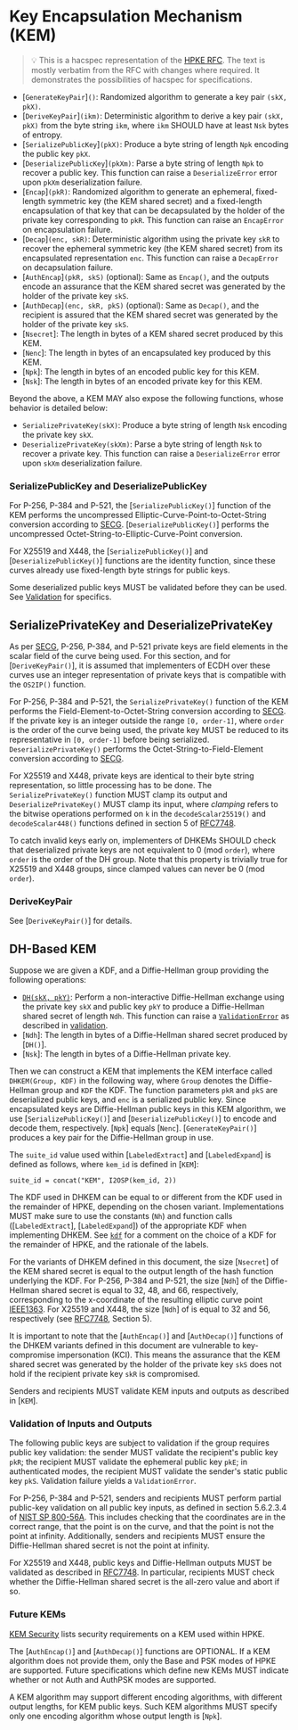 # Key Encapsulation Mechanism (KEM)

> 💡 This is a hacspec representation of the [HPKE RFC].
> The text is mostly verbatim from the RFC with changes where required.
> It demonstrates the possibilities of hacspec for specifications.

- [`GenerateKeyPair`]`()`: Randomized algorithm to generate a key pair `(skX, pkX)`.
- [`DeriveKeyPair`]`(ikm)`: Deterministic algorithm to derive a key pair
  `(skX, pkX)` from the byte string `ikm`, where `ikm` SHOULD have at
  least `Nsk` bytes of entropy.
- [`SerializePublicKey`]`(pkX)`: Produce a byte string of length `Npk` encoding the
  public key `pkX`.
- [`DeserializePublicKey`]`(pkXm)`: Parse a byte string of length `Npk` to recover a
  public key. This function can raise a `DeserializeError` error upon `pkXm`
  deserialization failure.
- [`Encap`]`(pkR)`: Randomized algorithm to generate an ephemeral,
  fixed-length symmetric key (the KEM shared secret) and
  a fixed-length encapsulation of that key that can be decapsulated
  by the holder of the private key corresponding to `pkR`. This function
  can raise an `EncapError` on encapsulation failure.
- [`Decap`]`(enc, skR)`: Deterministic algorithm using the private key `skR`
  to recover the ephemeral symmetric key (the KEM shared secret) from
  its encapsulated representation `enc`. This function can raise a
  `DecapError` on decapsulation failure.
- [`AuthEncap`]`(pkR, skS)` (optional): Same as `Encap()`, and the outputs
  encode an assurance that the KEM shared secret was generated by the
  holder of the private key `skS`.
- [`AuthDecap`]`(enc, skR, pkS)` (optional): Same as `Decap()`, and the recipient
  is assured that the KEM shared secret was generated by the holder of
  the private key `skS`.
- [`Nsecret`]: The length in bytes of a KEM shared secret produced by this KEM.
- [`Nenc`]: The length in bytes of an encapsulated key produced by this KEM.
- [`Npk`]: The length in bytes of an encoded public key for this KEM.
- [`Nsk`]: The length in bytes of an encoded private key for this KEM.

Beyond the above, a KEM MAY also expose the following functions, whose behavior
is detailed below:

- `SerializePrivateKey(skX)`: Produce a byte string of length `Nsk` encoding the private
  key `skX`.
- `DeserializePrivateKey(skXm)`: Parse a byte string of length `Nsk` to recover a
  private key. This function can raise a `DeserializeError` error upon `skXm`
  deserialization failure.

### SerializePublicKey and DeserializePublicKey

For P-256, P-384 and P-521, the [`SerializePublicKey()`] function of the
KEM performs the uncompressed Elliptic-Curve-Point-to-Octet-String
conversion according to [SECG]. [`DeserializePublicKey()`] performs the
uncompressed Octet-String-to-Elliptic-Curve-Point conversion.

For X25519 and X448, the [`SerializePublicKey()`] and [`DeserializePublicKey()`]
functions are the identity function, since these curves already use
fixed-length byte strings for public keys.

Some deserialized public keys MUST be validated before they can be used. See
[Validation](#validation-of-inputs-and-outputs) for specifics.

## SerializePrivateKey and DeserializePrivateKey

As per [SECG], P-256, P-384, and P-521 private keys are field elements in the
scalar field of the curve being used. For this section, and for
[`DeriveKeyPair()`], it is assumed that implementers of ECDH over these curves
use an integer representation of private keys that is compatible with the
`OS2IP()` function.

For P-256, P-384 and P-521, the `SerializePrivateKey()` function of the KEM
performs the Field-Element-to-Octet-String conversion according to [SECG]. If
the private key is an integer outside the range `[0, order-1]`, where `order`
is the order of the curve being used, the private key MUST be reduced to its
representative in `[0, order-1]` before being serialized.
`DeserializePrivateKey()` performs the Octet-String-to-Field-Element conversion
according to [SECG].

For X25519 and X448, private keys are identical to their byte string
representation, so little processing has to be done. The
`SerializePrivateKey()` function MUST clamp its output and
`DeserializePrivateKey()` MUST clamp its input, where _clamping_ refers to the
bitwise operations performed on `k` in the `decodeScalar25519()` and
`decodeScalar448()` functions defined in section 5 of [RFC7748].

To catch invalid keys early on, implementers of DHKEMs SHOULD check that
deserialized private keys are not equivalent to 0 (mod `order`), where `order`
is the order of the DH group. Note that this property is trivially true for X25519
and X448 groups, since clamped values can never be 0 (mod `order`).

### DeriveKeyPair

See [`DeriveKeyPair()`] for details.

## DH-Based KEM

Suppose we are given a KDF, and a Diffie-Hellman group providing the
following operations:

- [`DH(skX, pkY)`](<`DH()`>): Perform a non-interactive Diffie-Hellman exchange using
  the private key `skX` and public key `pkY` to produce a Diffie-Hellman shared
  secret of length `Ndh`. This function can raise a [`ValidationError`](`HpkeError::ValidationError`) as described
  in [validation](#validation-of-inputs-and-outputs).
- [`Ndh`]: The length in bytes of a Diffie-Hellman shared secret produced
  by [`DH()`].
- [`Nsk`]: The length in bytes of a Diffie-Hellman private key.

Then we can construct a KEM that implements the KEM interface
called `DHKEM(Group, KDF)` in the following way, where `Group` denotes the
Diffie-Hellman group and `KDF` the KDF. The function parameters `pkR` and `pkS`
are deserialized public keys, and `enc` is a serialized public key. Since
encapsulated keys are Diffie-Hellman public keys in this KEM algorithm,
we use [`SerializePublicKey()`] and [`DeserializePublicKey()`] to encode and decode
them, respectively. [`Npk`] equals [`Nenc`]. [`GenerateKeyPair()`] produces a key pair
for the Diffie-Hellman group in use.

The `suite_id` value used within [`LabeledExtract`] and
[`LabeledExpand`] is defined as follows, where `kem_id` is defined
in [`KEM`]:

```text
suite_id = concat("KEM", I2OSP(kem_id, 2))
```

The KDF used in DHKEM can be equal to or different from the KDF used
in the remainder of HPKE, depending on the chosen variant.
Implementations MUST make sure to use the constants (`Nh`) and function
calls ([`LabeledExtract`], [`LabeledExpand`]) of the appropriate KDF when
implementing DHKEM. See [`kdf`](`mod@crate::kdf`) for a comment on the choice of
a KDF for the remainder of HPKE, and the
rationale of the labels.

For the variants of DHKEM defined in this document, the size [`Nsecret`] of the
KEM shared secret is equal to the output length of the hash function
underlying the KDF. For P-256, P-384 and P-521, the size [`Ndh`] of the
Diffie-Hellman shared secret is equal to 32, 48, and 66, respectively,
corresponding to the x-coordinate of the resulting elliptic curve point [IEEE1363].
For X25519 and X448, the size [`Ndh`] of is equal to 32 and 56, respectively
(see [RFC7748], Section 5).

It is important to note that the [`AuthEncap()`] and [`AuthDecap()`] functions of the
DHKEM variants defined in this document are vulnerable to key-compromise
impersonation (KCI). This means the assurance that the KEM shared secret
was generated by the holder of the private key `skS` does not hold if
the recipient private key `skR` is compromised.

Senders and recipients MUST validate KEM inputs and outputs as described
in [`KEM`].

### Validation of Inputs and Outputs

The following public keys are subject to validation if the group
requires public key validation: the sender MUST validate the recipient's
public key `pkR`; the recipient MUST validate the ephemeral public key
`pkE`; in authenticated modes, the recipient MUST validate the sender's
static public key `pkS`. Validation failure yields a `ValidationError`.

For P-256, P-384 and P-521, senders and recipients MUST perform partial
public-key validation on all public key inputs, as defined in section 5.6.2.3.4
of [NIST SP 800-56A]. This includes checking that the coordinates are in the
correct range, that the point is on the curve, and that the point is not the
point at infinity. Additionally, senders and recipients MUST ensure the
Diffie-Hellman shared secret is not the point at infinity.

For X25519 and X448, public keys and Diffie-Hellman outputs MUST be validated
as described in [RFC7748]. In particular, recipients MUST check whether
the Diffie-Hellman shared secret is the all-zero value and abort if so.

### Future KEMs

[KEM Security](#security-requirements-on-a-kem-used-within-hpke) lists security requirements on a KEM used within HPKE.

The [`AuthEncap()`] and [`AuthDecap()`] functions are OPTIONAL. If a KEM algorithm
does not provide them, only the Base and PSK modes of HPKE are supported.
Future specifications which define new KEMs MUST indicate whether or not
Auth and AuthPSK modes are supported.

A KEM algorithm may support different encoding algorithms, with different output
lengths, for KEM public keys. Such KEM algorithms MUST specify only one encoding
algorithm whose output length is [`Npk`].

[ieee1363]: https://en.wikipedia.org/wiki/IEEE_P1363
[rfc7748]: https://www.rfc-editor.org/info/rfc7748
[secg]: https://secg.org/sec1-v2.pdf
[nist sp 800-56A]: https://doi.org/10.6028/nist.sp.800-56ar3
[hpke rfc]: https://datatracker.ietf.org/doc/draft-irtf-cfrg-hpke/
[publication queue]: https://www.rfc-editor.org/current_queue.php
